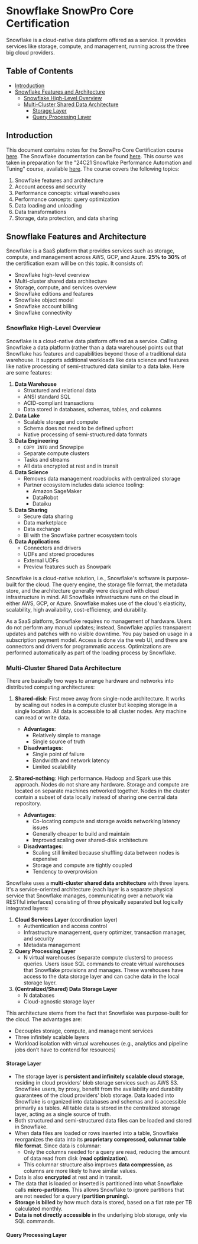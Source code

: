 <!-- omit in toc -->
# Snowflake SnowPro Core Certification

Snowflake is a cloud-native data platform offered as a service. It provides services like storage, compute, and management, running across the three big cloud providers.

<!-- omit in toc -->
## Table of Contents

- [Introduction](#introduction)
- [Snowflake Features and Architecture](#snowflake-features-and-architecture)
  - [Snowflake High-Level Overview](#snowflake-high-level-overview)
  - [Multi-Cluster Shared Data Architecture](#multi-cluster-shared-data-architecture)
    - [Storage Layer](#storage-layer)
    - [Query Processing Layer](#query-processing-layer)

## Introduction

This document contains notes for the SnowPro Core Certification course [here](https://www.udemy.com/share/107srK3@7oBXnZzILRddmCPrD6_gfahyAsy1Vckxeh8lCT-OxVIOmA4F1RrOlQ40YMwFxm9LiA==/). The Snowflake documentation can be found [here](https://docs.snowflake.com/en/). This course was taken in preparation for the "24C21 Snowflake Performance Automation and Tuning" course, available [here](https://www.snowflake.com/wp-content/uploads/2022/06/Performance-Automation-and-Tuning-3-Day.pdf). The course covers the following topics:

1. Snowflake features and architecture
2. Account access and security
3. Performance concepts: virtual warehouses
4. Performance concepts: query optimization
5. Data loading and unloading
6. Data transformations
7. Storage, data protection, and data sharing

## Snowflake Features and Architecture

Snowflake is a SaaS platform that provides services such as storage, compute, and management across AWS, GCP, and Azure. **25% to 30%** of the certification exam will be on this topic. It consists of:

- Snowflake high-level overview
- Multi-cluster shared data architecture
- Storage, compute, and services overview
- Snowflake editions and features
- Snowflake object model
- Snowflake account billing
- Snowflake connectivity

### Snowflake High-Level Overview

Snowflake is a cloud-native data platform offered as a service. Calling Snowflake a data platform (rather than a data warehouse) points out that Snowflake has features and capabilities beyond those of a traditional data warehouse. It supports additional workloads like data science and features like native processing of semi-structured data similar to a data lake. Here are some features:

1. **Data Warehouse**
   - Structured and relational data
   - ANSI standard SQL
   - ACID-compliant transactions
   - Data stored in databases, schemas, tables, and columns
2. **Data Lake**
   - Scalable storage and compute
   - Schema does not need to be defined upfront
   - Native processing of semi-structured data formats
3. **Data Engineering**
   - `COPY INTO` and Snowpipe
   - Separate compute clusters
   - Tasks and streams
   - All data encrypted at rest and in transit
4. **Data Science**
   - Removes data management roadblocks with centralized storage
   - Partner ecosystem includes data science tooling:
     - Amazon SageMaker
     - DataRobot
     - Dataiku
5. **Data Sharing**
   - Secure data sharing
   - Data marketplace
   - Data exchange
   - BI with the Snowflake partner ecosystem tools
6. **Data Applications**
   - Connectors and drivers
   - UDFs and stored procedures
   - External UDFs
   - Preview features such as Snowpark

Snowflake is a cloud-native solution, i.e., Snowflake's software is purpose-built for the cloud. The query engine, the storage file format, the metadata store, and the architecture generally were designed with cloud infrastructure in mind. All Snowflake infrastructure runs on the cloud in either AWS, GCP, or Azure. Snowflake makes use of the cloud's elasticity, scalability, high availability, cost-efficiency, and durability.

As a SaaS platform, Snowflake requires no management of hardware. Users do not perform any manual updates; instead, Snowflake applies transparent updates and patches with no visible downtime. You pay based on usage in a subscription payment model. Access is done via the web UI, and there are connectors and drivers for programmatic access. Optimizations are performed automatically as part of the loading process by Snowflake.

### Multi-Cluster Shared Data Architecture

There are basically two ways to arrange hardware and networks into distributed computing architectures:

1. **Shared-disk**: First move away from single-node architecture. It works by scaling out nodes in a compute cluster but keeping storage in a single location. All data is accessible to all cluster nodes. Any machine can read or write data.
   - **Advantages**:
     - Relatively simple to manage
     - Single source of truth
   - **Disadvantages**:
     - Single point of failure
     - Bandwidth and network latency
     - Limited scalability

2. **Shared-nothing**: High performance. Hadoop and Spark use this approach. Nodes do not share any hardware. Storage and compute are located on separate machines networked together. Nodes in the cluster contain a subset of data locally instead of sharing one central data repository.
   - **Advantages**:
     - Co-locating compute and storage avoids networking latency issues
     - Generally cheaper to build and maintain
     - Improved scaling over shared-disk architecture
   - **Disadvantages**:
     - Scaling still limited because shuffling data between nodes is expensive
     - Storage and compute are tightly coupled
     - Tendency to overprovision

Snowflake uses a **multi-cluster shared data architecture** with three layers. It's a service-oriented architecture (each layer is a separate physical service that Snowflake manages, communicating over a network via RESTful interfaces) consisting of three physically separated but logically integrated layers:

1. **Cloud Services Layer** (coordination layer)
    - Authentication and access control
    - Infrastructure management, query optimizer, transaction manager, and security
    - Metadata management
2. **Query Processing Layer**
    - N virtual warehouses (separate compute clusters) to process queries. Users issue SQL commands to create virtual warehouses that Snowflake provisions and manages. These warehouses have access to the data storage layer and can cache data in the local storage layer.
3. **(Centralized/Shared) Data Storage Layer**
    - N databases
    - Cloud-agnostic storage layer

This architecture stems from the fact that Snowflake was purpose-built for the cloud. The advantages are:

- Decouples storage, compute, and management services
- Three infinitely scalable layers
- Workload isolation with virtual warehouses (e.g., analytics and pipeline jobs don’t have to contend for resources)

#### Storage Layer

- The storage layer is **persistent and infinitely scalable cloud storage**, residing in cloud providers' blob storage services such as AWS S3. Snowflake users, by proxy, benefit from the availability and durability guarantees of the cloud providers' blob storage. Data loaded into Snowflake is organized into databases and schemas and is accessible primarily as tables. All table data is stored in the centralized storage layer, acting as a single source of truth.
- Both structured and semi-structured data files can be loaded and stored in Snowflake.
- When data files are loaded or rows inserted into a table, Snowflake reorganizes the data into its **proprietary compressed, columnar table file format**. Since data is columnar:
  - Only the columns needed for a query are read, reducing the amount of data read from disk (**read optimization**).
  - This columnar structure also improves **data compression**, as columns are more likely to have similar values.
- Data is also **encrypted** at rest and in transit.
- The data that is loaded or inserted is partitioned into what Snowflake calls **micro-partitions**. This allows Snowflake to ignore partitions that are not needed for a query (**partition pruning**).
- **Storage is billed** by how much data is stored, based on a flat rate per TB calculated monthly.
- **Data is not directly accessible** in the underlying blob storage, only via SQL commands.

#### Query Processing Layer
